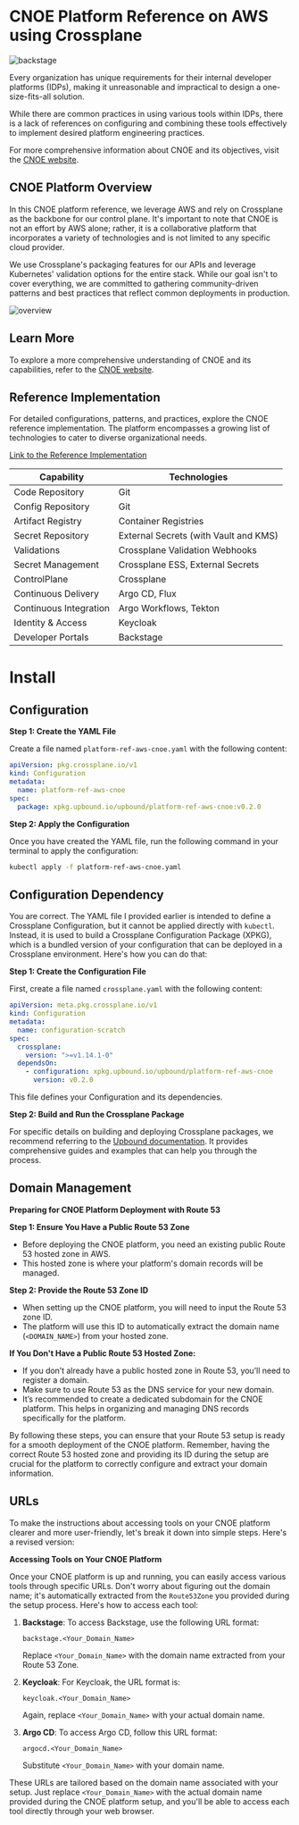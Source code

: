 # CNOE Platform Reference on AWS using Crossplane

![backstage](docs/backstage.png)

Every organization has unique requirements for their internal developer platforms (IDPs), making it unreasonable and impractical to design a one-size-fits-all solution.

While there are common practices in using various tools within IDPs, there is a lack of references on configuring and combining these tools effectively to implement desired platform engineering practices.

For more comprehensive information about CNOE and its objectives, visit the [CNOE website](https://cnoe.io/).

## CNOE Platform Overview

In this CNOE platform reference, we leverage AWS and rely on Crossplane as the backbone for our control plane. It's important to note that CNOE is not an effort by AWS alone; rather, it is a collaborative platform that incorporates a variety of technologies and is not limited to any specific cloud provider.

We use Crossplane's packaging features for our APIs and leverage Kubernetes' validation options for the entire stack. While our goal isn't to cover everything, we are committed to gathering community-driven patterns and best practices that reflect common deployments in production.

![overview](docs/cnoe-xp.png)

## Learn More

To explore a more comprehensive understanding of CNOE and its capabilities, refer to the [CNOE website](https://cnoe.io/).

## Reference Implementation

For detailed configurations, patterns, and practices, explore the CNOE reference implementation. The platform encompasses a growing list of technologies to cater to diverse organizational needs.

[Link to the Reference Implementation](https://github.com/cnoe-io/reference-implementation-aws)


  **Capability**              | **Technologies**
------------------------------|---------------------------------
Code Repository               | Git
Config Repository             | Git
Artifact Registry             | Container Registries
Secret Repository             | External Secrets (with Vault and KMS)
Validations                   | Crossplane Validation Webhooks
Secret Management             | Crossplane ESS, External Secrets
ControlPlane                  | Crossplane
Continuous Delivery           | Argo CD, Flux
Continuous Integration        | Argo Workflows, Tekton
Identity & Access             | Keycloak
Developer Portals             | Backstage

# Install
## Configuration
**Step 1: Create the YAML File**

Create a file named `platform-ref-aws-cnoe.yaml` with the following content:

```yaml
apiVersion: pkg.crossplane.io/v1
kind: Configuration
metadata:
  name: platform-ref-aws-cnoe
spec:
  package: xpkg.upbound.io/upbound/platform-ref-aws-cnoe:v0.2.0
```

**Step 2: Apply the Configuration**

Once you have created the YAML file, run the following command in your terminal to apply the configuration:

```bash
kubectl apply -f platform-ref-aws-cnoe.yaml
```

## Configuration Dependency

You are correct. The YAML file I provided earlier is intended to define a Crossplane Configuration, but it cannot be applied directly with `kubectl`. Instead, it is used to build a Crossplane Configuration Package (XPKG), which is a bundled version of your configuration that can be deployed in a Crossplane environment. Here's how you can do that:

**Step 1: Create the Configuration File**

First, create a file named `crossplane.yaml` with the following content:

```yaml
apiVersion: meta.pkg.crossplane.io/v1
kind: Configuration
metadata:
  name: configuration-scratch
spec:
  crossplane:
    version: ">=v1.14.1-0"
  dependsOn:
    - configuration: xpkg.upbound.io/upbound/platform-ref-aws-cnoe
      version: v0.2.0
```

This file defines your Configuration and its dependencies.

**Step 2: Build and Run the Crossplane Package**

For specific details on building and deploying Crossplane packages, we recommend referring to the [Upbound documentation](https://docs.upbound.io/quickstart/aws-deploy/). It provides comprehensive guides and examples that can help you through the process.

## Domain Management

**Preparing for CNOE Platform Deployment with Route 53**

**Step 1: Ensure You Have a Public Route 53 Zone**
- Before deploying the CNOE platform, you need an existing public Route 53 hosted zone in AWS.
- This hosted zone is where your platform's domain records will be managed.

**Step 2: Provide the Route 53 Zone ID**
- When setting up the CNOE platform, you will need to input the Route 53 zone ID.
- The platform will use this ID to automatically extract the domain name (`<DOMAIN_NAME>`) from your hosted zone.

**If You Don't Have a Public Route 53 Hosted Zone:**
- If you don’t already have a public hosted zone in Route 53, you’ll need to register a domain.
- Make sure to use Route 53 as the DNS service for your new domain.
- It’s recommended to create a dedicated subdomain for the CNOE platform. This helps in organizing and managing DNS records specifically for the platform.

By following these steps, you can ensure that your Route 53 setup is ready for a smooth deployment of the CNOE platform. Remember, having the correct Route 53 hosted zone and providing its ID during the setup are crucial for the platform to correctly configure and extract your domain information.
## URLs

To make the instructions about accessing tools on your CNOE platform clearer and more user-friendly, let's break it down into simple steps. Here's a revised version:

**Accessing Tools on Your CNOE Platform**

Once your CNOE platform is up and running, you can easily access various tools through specific URLs. Don't worry about figuring out the domain name; it's automatically extracted from the `Route53Zone` you provided during the setup process. Here's how to access each tool:

1. **Backstage**: To access Backstage, use the following URL format:
   ```
   backstage.<Your_Domain_Name>
   ```
   Replace `<Your_Domain_Name>` with the domain name extracted from your Route 53 Zone.

2. **Keycloak**: For Keycloak, the URL format is:
   ```
   keycloak.<Your_Domain_Name>
   ```
   Again, replace `<Your_Domain_Name>` with your actual domain name.

3. **Argo CD**: To access Argo CD, follow this URL format:
   ```
   argocd.<Your_Domain_Name>
   ```
   Substitute `<Your_Domain_Name>` with your domain name.

These URLs are tailored based on the domain name associated with your setup. Just replace `<Your_Domain_Name>` with the actual domain name provided during the CNOE platform setup, and you'll be able to access each tool directly through your web browser.

